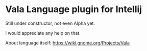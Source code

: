 Vala Language plugin for Intellij
====================

Still under constructor, not even Alpha yet.

I would appreciate any help on that.

About language itself: https://wiki.gnome.org/Projects/Vala

